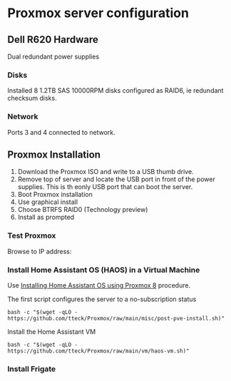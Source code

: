# Proxmox server configuration

## Dell R620 Hardware

Dual redundant power supplies

### Disks

Installed 8 1.2TB SAS 10000RPM disks configured as RAID6, ie redundant checksum disks.

### Network

Ports 3 and 4 connected to network.

## Proxmox Installation

1. Download the Proxmox ISO and write to a USB thumb drive.
2. Remove top of server and locate the USB port in front of the power supplies. This is th eonly USB port that can boot the server.
3. Boot Proxmox installation
4. Use graphical install
5. Choose BTRFS RAID0 (Technology preview)
6. Install as prompted

### Test Proxmox

Browse to IP address:



### Install Home Assistant OS (HAOS) in a Virtual Machine

Use [Installing Home Assistant OS using Proxmox 8](https://community.home-assistant.io/t/installing-home-assistant-os-using-proxmox-8/201835) procedure.

The first script configures the server to a no-subscription status

```
bash -c "$(wget -qLO - https://github.com/tteck/Proxmox/raw/main/misc/post-pve-install.sh)"
```

Install the Home Assistant VM

```
bash -c "$(wget -qLO - https://github.com/tteck/Proxmox/raw/main/vm/haos-vm.sh)"
```

### Install Frigate

